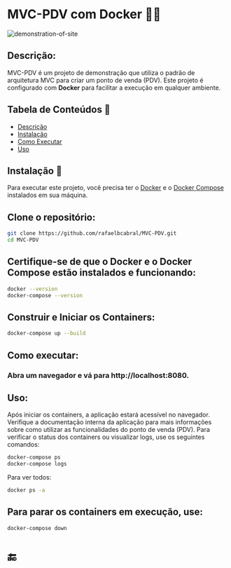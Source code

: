 # MVC-PDV com Docker 🧩🐳
![demonstration-of-site](https://github.com/user-attachments/assets/00e84a9b-ad10-42fb-830a-62659edffe11)

## Descrição:
   MVC-PDV é um projeto de demonstração que utiliza o padrão de arquitetura MVC para criar um ponto de venda (PDV). Este projeto é configurado com <strong>Docker</strong> para facilitar a execução em qualquer ambiente.

## Tabela de Conteúdos 📖
- [Descrição](#descrição)
- [Instalação](#instalação)
- [Como Executar](#como-executar)
- [Uso](#uso)


## Instalação 🔋
   Para executar este projeto, você precisa ter o [Docker](https://www.docker.com/get-started) e o [Docker Compose](https://docs.docker.com/compose/install/) instalados em sua máquina.

## Clone o repositório:
   ```bash
   git clone https://github.com/rafaelbcabral/MVC-PDV.git
   cd MVC-PDV
   ```
 
## Certifique-se de que o Docker e o Docker Compose estão instalados e funcionando:
   ```bash
   docker --version
   docker-compose --version
   ```

## Construir e Iniciar os Containers:
   ```bash
   docker-compose up --build
   ```

## Como executar:
   ###  Abra um navegador e vá para http://localhost:8080.

## Uso:
   Após iniciar os containers, a aplicação estará acessível no navegador. Verifique a documentação interna da aplicação para mais informações sobre como utilizar as funcionalidades do ponto de venda (PDV).
   Para verificar o status dos containers ou visualizar logs, use os seguintes comandos:
   ```bash
   docker-compose ps
   docker-compose logs
   ```

Para ver todos:
   ```bash
   docker ps -a
   ```

## Para parar os containers em execução, use:
   ```bash
   docker-compose down
   ```


# 🔚
